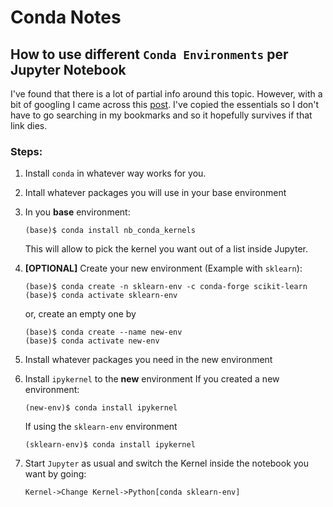 # Conda Notes

## How to use different `Conda Environments` per Jupyter Notebook
I've found that there is a lot of partial info around this topic. However, with a bit of googling I came across this [post](https://towardsdatascience.com/get-your-conda-environment-to-show-in-jupyter-notebooks-the-easy-way-17010b76e874). I've copied the essentials so I don't have to go searching in my bookmarks and so it hopefully survives if that link dies. 

### Steps:

1. Install `conda` in whatever way works for you. 
3. Intall whatever packages you will use in your base environment
4. In you **base** environment:
    ```
    (base)$ conda install nb_conda_kernels
    ```
    This will allow to pick the kernel you want out of a list inside Jupyter.
3. **[OPTIONAL]** Create your new environment (Example with `sklearn`):
     
    ```
    (base)$ conda create -n sklearn-env -c conda-forge scikit-learn
    (base)$ conda activate sklearn-env
    ```
    or, create an empty one by

    ```
    (base)$ conda create --name new-env
    (base)$ conda activate new-env
    ```

4. Install whatever packages you need in the new environment
5. Install `ipykernel` to the **new** environment
    If you created a new environment:
    ```
    (new-env)$ conda install ipykernel
    ```
    If using the `sklearn-env` environment
    ```
    (sklearn-env)$ conda install ipykernel
    ```
6. Start `Jupyter` as usual and switch the Kernel inside the notebook you want by going:
    ```
    Kernel->Change Kernel->Python[conda sklearn-env]
    ```


<!-- ## Next solution -->


